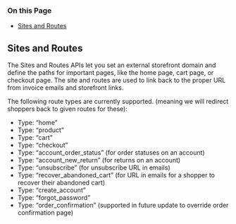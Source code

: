 <div class="otp" id="no-index">

### On this Page	
- [Sites and Routes](#sites-and-routes)

</div>

## Sites and Routes
The Sites and Routes APIs let you set an external storefront domain and define the paths for important pages, like the home page, cart page, or checkout page. The site and routes are used to link back to the proper URL from invoice emails and storefront links.

The following route types are currently supported. (meaning we will redirect shoppers back to given routes for these):

* Type: “home”
* Type: “product”
* Type: “cart”
* Type: “checkout”
* Type: “account_order_status” (for order statuses on an account)
* Type: “account_new_return” (for returns on an account)
* Type: “unsubscribe” (for unsubscribe URL in emails)
* Type: “recover_abandoned_cart” (for URL in emails for a shopper to recover their abandoned cart)
* Type: “create_account”
* Type: “forgot_password”
* Type: “order_confirmation” (supported in future update to override order confirmation page)

